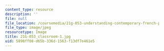 ```yaml
---
content_type: resource
description: ''
file: null
file_location: /coursemedia/21g-053-understanding-contemporary-french-politics-spring-2014/5898ff08d65b336d1563f13df7e461e5_21G-053_classroom-1.jpg
file_type: image/jpeg
resourcetype: Image
title: 21G-053_classroom-1.jpg
uid: 5898ff08-d65b-336d-1563-f13df7e461e5
---
```

